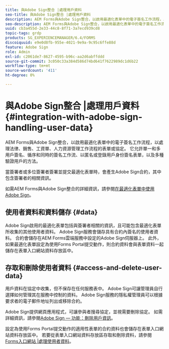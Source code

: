 ```yaml
---
title: 與Adobe Sign整合 |處理用戶資料
seo-title: 與Adobe Sign整合 |處理用戶資料
description: AEM Forms與Adobe Sign整合，以啟用最適化表單中的電子簽名工作流程，以處理法律、銷售、工資單、人力資源管理工作流程的表單或協定。 深入了解使用者資料、資料儲存，以及存取和刪除使用者資料。
seo-description: AEM Forms與Adobe Sign整合，以啟用最適化表單中的電子簽名工作流程，以處理法律、銷售、工資單、人力資源管理工作流程的表單或協定。 深入了解使用者資料、資料儲存，以及存取和刪除使用者資料。
uuid: cb3a455d-2e33-44c8-8f71-3a7ecd939cd8
topic-tags: grdp
products: SG_EXPERIENCEMANAGER/6.4/FORMS
discoiquuid: e9e0d8fb-955e-4021-9e9a-9c95c6ffe88d
feature: Adobe Sign
role: Admin
exl-id: c2061de7-8627-4595-b96c-aa2d6abffddd
source-git-commit: 3c050c33a384d586d74bd641f7622989dc1d6b22
workflow-type: tm+mt
source-wordcount: '411'
ht-degree: 0%

---
```


# 與Adobe Sign整合 |處理用戶資料 {#integration-with-adobe-sign-handling-user-data}

AEM Forms與Adobe Sign整合，以啟用最適化表單中的電子簽名工作流程，以處理法律、銷售、工資單、人力資源管理工作流程的表單或協定。 它允許單一和多用戶簽名、循序和同時的簽名工作流、以匿名或登錄用戶身份簽名表單，以及多種驗證用戶的方法。

當簽署者或多位簽署者簽署並提交最適化表單時，會產生Adobe Sign合約，其中包含簽署者的相關資訊。

如需AEM Forms與Adobe Sign整合的詳細資訊，請參閱[在最適化表單中使用Adobe Sign](/help/forms/using/working-with-adobe-sign.md)。

## 使用者資料和資料儲存 {#data}

Adobe Sign啟用的最適化表單包括與簽署者相關的資訊，且可能包含最適化表單所收集的其他使用者資料。 Adobe Sign服務會儲存具有合約內簽名的使用者資料。 合約會儲存在AEM Forms雲端服務中設定的Adobe Sign伺服器上。 此外，如果最適化表單設定為使用Forms Portal提交動作，則合約資料會與表單資料一起儲存在表單入口網站資料存放區中。

## 存取和刪除使用者資料 {#access-and-delete-user-data}

用戶資料在協定中收集，但不保存在任何服務表中。 Adobe Sign可讓管理員自行選擇如何管理其在服務中控制的資料。 Adobe Sign服務的隱私權管理員可以根據要求者的電子郵件地址列出或移除合約。

Adobe Sign提供網頁應用程式，可讓參與者搜尋協定，並視需要刪除協定。 如需詳細資訊，請參閱[Adobe Sign — 功能：刪除用戶資訊](https://helpx.adobe.com/sign/help/adobesign_gdpr_user_deletion.html)。

設定為使用Forms Portal提交動作的適用性表單的合約資料也會儲存在表單入口網站資料存放區中。 若要從表單入口網站資料存放區存取和刪除資料，請參閱[Forms入口網站 |處理使用者資料](/help/forms/using/forms-portal-handling-user-data.md)。
